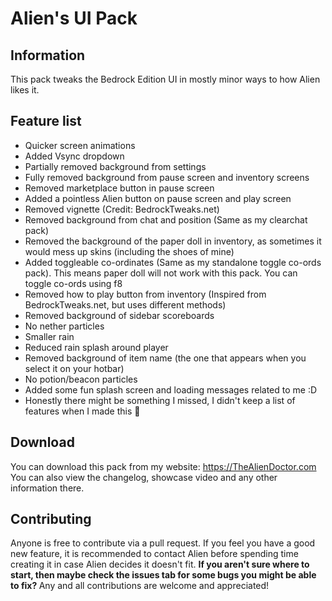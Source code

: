 # Alien's UI Pack
## Information
This pack tweaks the Bedrock Edition UI in mostly minor ways to how Alien likes it.
## Feature list
- Quicker screen animations
- Added Vsync dropdown
- Partially removed background from settings
- Fully removed background from pause screen and inventory screens
- Removed marketplace button in pause screen
- Added a pointless Alien button on pause screen and play screen
- Removed vignette (Credit: BedrockTweaks.net)
- Removed background from chat and position (Same as my clearchat pack)
- Removed the background of the paper doll in inventory, as sometimes it would mess up skins (including the shoes of mine)
- Added toggleable co-ordinates (Same as my standalone toggle co-ords pack). This means paper doll will not work with this pack. You can toggle co-ords using f8
- Removed how to play button from inventory (Inspired from BedrockTweaks.net, but uses different methods)
- Removed background of sidebar scoreboards
- No nether particles
- Smaller rain
- Reduced rain splash around player
- Removed background of item name (the one that appears when you select it on your hotbar)
- No potion/beacon particles
- Added some fun splash screen and loading messages related to me :D
- Honestly there might be something I missed, I didn't keep a list of features when I made this :facepalm:
## Download
You can download this pack from my website: https://TheAlienDoctor.com <br>
You can also view the changelog, showcase video and any other information there.
## Contributing
Anyone is free to contribute via a pull request. If you feel you have a good new feature, it is recommended to contact Alien before spending time creating it in case Alien decides it doesn't fit. <b>
If you aren't sure where to start, then maybe check the issues tab for some bugs you might be able to fix? </b>
Any and all contributions are welcome and appreciated!

